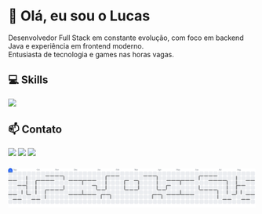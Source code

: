 # 👋 Olá, eu sou o Lucas

Desenvolvedor Full Stack em constante evolução, com foco em backend Java e experiência em frontend moderno.  
Entusiasta de tecnologia e games nas horas vagas.

## 💻 Skills

<div align="left">
  <img src="https://skillicons.dev/icons?i=html,css,javascript,tailwind,react,bootstrap,figma,java,spring,mysql,docker"/>
</div>

## 📫 Contato

<div align="left">
  <a href="mailto:luc4s_santos.s@protonmail.com"><img src="https://img.shields.io/badge/ProtonMail-8B89CC?style=for-the-badge&logo=protonmail&logoColor=white"></a>
  <a href="https://www.linkedin.com/in/lucas-araujo-santos" target="_blank"><img src="https://img.shields.io/badge/-LinkedIn-%230077B5?style=for-the-badge&logo=linkedin&logoColor=white"></a>
  <a href="https://discord.com/users/luc4s_araujo" target="_blank"><img src="https://img.shields.io/static/v1?message=Discord&logo=discord&label=&color=7289DA&logoColor=white&labelColor=&style=for-the-badge"></a>
</div>

###

<picture>
  <source media="(prefers-color-scheme: dark)" srcset="https://raw.githubusercontent.com/Luc4s-Araujo/Luc4s-Araujo/output/pacman-contribution-graph-dark.svg">
  <source media="(prefers-color-scheme: light)" srcset="https://raw.githubusercontent.com/Luc4s-Araujo/Luc4s-Araujo/output/pacman-contribution-graph.svg">
  <img alt="pacman contribution graph" src="https://raw.githubusercontent.com/Luc4s-Araujo/Luc4s-Araujo/output/pacman-contribution-graph.svg">
</picture>
